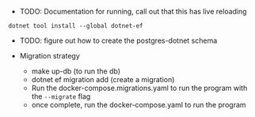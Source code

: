 - TODO: Documentation for running, call out that this has live reloading

`dotnet tool install --global dotnet-ef`

- TODO: figure out how to create the postgres-dotnet schema

- Migration strategy
  - make up-db (to run the db)
  - dotnet ef migration add (create a migration)
  - Run the docker-compose.migrations.yaml to run the program with the `--migrate` flag
  - once complete, run the docker-compose.yaml to run the program
